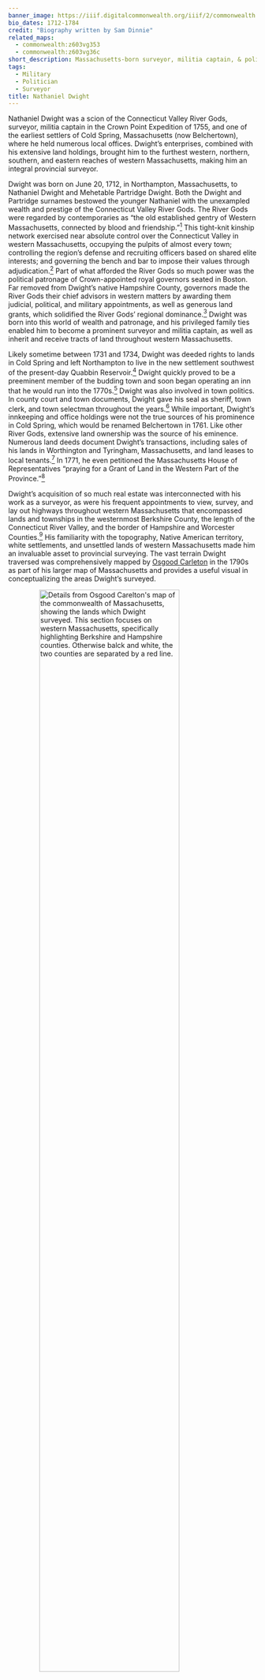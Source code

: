 ```yaml
---
banner_image: https://iiif.digitalcommonwealth.org/iiif/2/commonwealth:6108vt051/390,1555,3105,1377/pct:50/0/default.jpg
bio_dates: 1712-1784
credit: "Biography written by Sam Dinnie"
related_maps:
  - commonwealth:z603vg353
  - commonwealth:z603vg36c
short_description: Massachusetts-born surveyor, militia captain, & political leader
tags:
  - Military
  - Politician
  - Surveyor
title: Nathaniel Dwight
---
```


Nathaniel Dwight was a scion of the Connecticut Valley River Gods, surveyor, militia captain in the Crown Point Expedition of 1755, and one of the earliest settlers of Cold Spring, Massachusetts (now Belchertown), where he held numerous local offices. Dwight’s enterprises, combined with his extensive land holdings, brought him to the furthest western, northern, southern, and eastern reaches of western Massachusetts, making him an integral provincial surveyor. 

Dwight was born on June 20, 1712, in Northampton, Massachusetts, to Nathaniel Dwight and Mehetable Partridge Dwight. Both the Dwight and Partridge surnames bestowed the younger Nathaniel with the unexampled wealth and prestige of the Connecticut Valley River Gods. The River Gods were regarded by contemporaries as “the old established gentry of Western Massachusetts, connected by blood and friendship.”[^1] This tight-knit kinship network exercised near absolute control over the Connecticut Valley in western Massachusetts, occupying the pulpits of almost every town; controlling the region’s defense and recruiting officers based on shared elite interests; and governing the bench and bar to impose their values through adjudication.[^2] Part of what afforded the River Gods so much power was the political patronage of Crown-appointed royal governors seated in Boston. Far removed from Dwight’s native Hampshire County, governors made the River Gods their chief advisors in western matters by awarding them judicial, political, and military appointments, as well as generous land grants, which solidified the River Gods’ regional dominance.[^3] Dwight was born into this world of wealth and patronage, and his privileged family ties enabled him to become a prominent surveyor and militia captain, as well as inherit and receive tracts of land throughout western Massachusetts.

Likely sometime between 1731 and 1734, Dwight was deeded rights to lands in Cold Spring and left Northampton to live in the new settlement southwest of the present-day Quabbin Reservoir.[^4] Dwight quickly proved to be a preeminent member of the budding town and soon began operating an inn that he would run into the 1770s.[^5] Dwight was also involved in town politics. In county court and town documents, Dwight gave his seal as sheriff, town clerk, and town selectman throughout the years.[^6] While important, Dwight’s innkeeping and office holdings were not the true sources of his prominence in Cold Spring, which would be renamed Belchertown in 1761. Like other River Gods, extensive land ownership was the source of his eminence. Numerous land deeds document Dwight’s transactions, including sales of his lands in Worthington and Tyringham, Massachusetts, and land leases to local tenants.[^7] In 1771, he even petitioned the Massachusetts House of Representatives “praying for a Grant of Land in the Western Part of the Province.”[^8] 

Dwight’s acquisition of so much real estate was interconnected with his work as a surveyor, as were his frequent appointments to view, survey, and lay out highways throughout western Massachusetts that encompassed lands and townships in the westernmost Berkshire County, the length of the Connecticut River Valley, and the border of Hampshire and Worcester Counties.[^9] His familiarity with the topography, Native American territory, white settlements, and unsettled lands of western Massachusetts made him an invaluable asset to provincial surveying. The vast terrain Dwight traversed was comprehensively mapped by [Osgood Carleton](/people/osgood-carleton) in the 1790s as part of his larger map of Massachusetts and provides a useful visual in conceptualizing the areas Dwight’s surveyed.

<a href="/maps/commonwealth:z603vg353"><img src="https://iiif.digitalcommonwealth.org/iiif/2/commonwealth:6108vt04r/604,522,2760,2539/pct:50/0/default.jpg" alt="Details from Osgood Carelton&#39;s map of the commonwealth of Massachusetts, showing the lands which Dwight surveyed. This section focuses on western Massachusetts, specifically highlighting Berkshire and Hampshire counties. Otherwise balck and white, the two counties are separated by a red line." style="display: block;margin-left: auto;margin-right: auto;width: 75%;" title="Detail from Osgood Carleton&#39;s map of the commonwealth of Massachusetts, utilizing the extenisve surveying work done by Dwight"/></a>

Dwight’s first commission as a surveyor was from the Massachusetts House of Representatives in 1732. His surveying party traveled north to the present-day borders of western Massachusetts and New Hampshire along the Ashuelot and Miller Rivers, both of which join the mighty Connecticut. The survey mapped “A Plat containing two thousand three hundred and forty acres of Land. . . lying at a place called _Paquioag_ on _Miller_’s River.”[^10] In concert with another surveyor, Dwight also “platted” one of two new “Townships, each of the contents of six Miles square, situate[d] on each side of _Ashuelot River_ in the County of _Hampshire_,” thus pushing the boundaries of invasive white settlement farther north.[^11] Although not in the records of the Massachusetts House of Representatives, Dwight also surveyed and mapped the Berkshire County township of New Framingham (now Lanesborough, Massachusetts, which is just north of Pittsfield and close to the border of Massachusetts and New York) in 1761 and [Roads Town](https://www.shutesbury.org/sites/default/files/offices_committees/town_clerk/misc/1765%20Proprietors%20Shares%20Map.pdf) (now Shutesbury, Massachusetts, a town north of Belchertown and east of South Deerfield in present-day Franklin County) in 1765.[^12]

Dwight also learned the lay of the western Massachusetts land as a militia officer. In 1755, he marched with a regiment from Deerfield, Massachusetts, to the Champlain Valley in New York on the Crown Point Expedition during the French and Indian War (1754–1763). Dwight, apparently having no previous military experience, received a captaincy commission from Governor William Shirley. Shirley was well versed in the art of patronage and commissioned multiple River Gods to be officers in the war.[^13] Dwight kept a journal of his experience on the Crown Point Expedition, in which he detailed the dimensions of Fort William Henry, prompting some to speculate that Dwight designed and laid out the fort.[^14] The Crown Point Expedition seems to have marked the end of Dwight’s short-lived military career. Afterwards he petitioned the Massachusetts House of Representatives “praying for an Allowance of his Expences occasioned” by his “[taking] sick on his return Home after the Army was dismis’d.”[^15] 

Dwight’s captaincy, surveying experience, and recognizable surname likely secured him a 1762 commission from the Massachusetts House to “Survey the said” recently purchased “Townships and Tracts of Land,” as well as “the remaining unappropriated Lands of the Province, in the Counties of _Hampshire_ and _Berkshire_.”[^16] From this survey Dwight produced his map of the [_Province of the Massachusetts Bay. . ._](/maps/commonwealth:z603vg36c), which, as the extended title makes clear, delineates nine townships, covers 10,000 acres, and includes all unappropriated land in Hampshire and Berkshire Counties. Upon examination of Dwight’s survey, the House found that “some of the Towns interfere with former Grants of this Court” and appointed a committee to resolve the matter in 1763.[^17] The same committee was also tasked with considering a 1762 petition the Stockbridge Indians submitted to the House in response to the legislature deeding tribal land in Stockbridge to white settlers.[^18] Dwight’s survey had mapped the contested territory, and he did not designate the Stockbridge lands that the petitioning Native Americans had sovereign rights and claim to. Dwight’s survey and map thus facilitated the expansion of white settlement into the interior of Massachusetts that dispossessed and displaced the Stockbridge Indians and other Native peoples. Grant requests for the land Dwight surveyed abound the House of Representatives journals after 1762, and the issue was so pertinent that Dwight was appointed to a committee in 1770 “to make Enquiry and endeavor to find out all the unappropriated Lands belonging to this Province, lying either within the County of _Hampshire_ or _Berkshire_.”[^19]

Dwight continued his highway and survey work into the 1770s, during which time he remained in town government and in pursuit of land sales, purchases, and leases.[^20] He also proved to be a friend of the patriot cause and proponent of American Independence, unlike many of his kin.[^21] Dwight signed a declaration of support for the ad hoc Massachusetts Bay government in their resistance efforts against Great Britain and, as town clerk, recorded the unanimous town meeting vote to support the Continental Congress in declaring independence.[^22]  

After an accomplished career, Nathaniel Dwight died on March 30, 1784, in Belchertown. [An elaborate headstone](https://www.findagrave.com/memorial/30564848/nathaniel-dwight) stands as a monument to his memory in Belchertown’s South Cemetery, a fitting tribute in a town that still honors his local legacy. 

Banner image: detail from [Province of the Massachusetts Bay & pursuant to an order made by the great & Genl. Court of the province June 11th 1762](/maps/commonwealth:z603vg36c)

[^1]: Mary E. Dewey, ed., _Life and Letters of Catharine M. Sedgwick_ (New York: Harper and Brothers, 1871), 49. 

[^2]: Kevin M. Sweeney, “River Gods and Related Minor Deities: The Williams Family and the Connecticut River Valley, 1637–1790” (PhD dissertation, Yale University, 1986), 25–29; Kevin Sweeney, “Mansion People: Kinship, Class, and Architecture in Western Massachusetts in the Mid Eighteenth Century,” _Winterthur Portfolio_ 19, no. 4 (Winter 1984), 231–35.

[^3]: Robert J. Taylor, _Western Massachusetts in the Revolution_ (Providence, RI: Brown University Press, 1954), 24–5.

[^4]: Benjamin W. Dwight, _The History of the Descendants of John Dwight, of Dedham, Mass._ (New York: John F. Trow & Son, 1874), 1:445. The first settlers of Cold Spring arrived in 1731, and Dwight was among their numbers. A nineteenth-century descendant and genealogist of the Dwight family, however, contends that Dwight settled in 1734.

[^5]: “Hampshire County Court of General Sessions Records, 1728–1853,” (Hampshire Country Court Records, Massachusetts)

[^6]: “Hampshire County Court of General Sessions Records, 1728–1853,”

[^7]: Belchertown Historical Association, “Archival Holdings of the Belchertown Historical Association,” (Massachusetts, 2020).

[^8]: Malcolm Freiberg, ed. _Journals of the House of Representatives of Massachusetts_, 1771–1772 (Boston: Massachusetts Historical Society, 1979), 48:25.

[^9]: “Hampshire County Court of General Sessions Records, 1728–1853.”

[^10]: Stewart Mitchell, ed. _Journals of the House of Representatives of Massachusetts_, 1732–1734 (Boston: Massachusetts Historical Society, 1930), 11:359.

[^11]: Stewart Mitchell, ed. _Journals of the House of Representatives of Massachusetts_, 1732–1734 (Boston: Massachusetts Historical Society, 1930), 11:381.

[^12]: Plat of New Framingham (Lanesborough, Mass.), Surveyed by Nathaniel Dwight, 1761, Berkshire Historical Society Manuscript Collections, Berkshire Historical Society; Nathaniel Dwight, Map of Shutesbury Proprietors’ Shares, Historic Maps, Town of Shutesbury, MA, accessed February 8, 2023, https://www.shutesbury.org/Historic_Maps.

[^13]: John A. Schutz, _William Shirley: King’s Governor of Massachusetts_ (Chapel Hill, NC: University of North Carolina Press, 1961), 173–74.

[^14]: George Sheldon, _The Journal of Captain Nathaniel Dwight and Its Leadings_ (Boston: Alfred Mudge and Son, 1903), 4–5.

[^15]: Stewart Mitchell, ed. _Journals of the House of Representatives of Massachusetts_, 1755–1756 (Boston: Massachusetts Historical Society, 1958), 32:400.

[^16]: Malcolm Freiberg, ed. _Journals of the House of Representatives of Massachusetts_, 1762–1763 (Boston: Massachusetts Historical Society, 1969), 39:61.

[^17]: Malcolm Freiberg, ed. _Journals of the House of Representatives of Massachusetts_, 1762–1763 (Boston: Massachusetts Historical Society, 1969), 39:191.

[^18]: Ibid; Lion G. Miles, “The Red Man Dispossessed: The Williams Family and the Alienation of Indian Land in Stockbridge, Massachusetts, 1736–1818,” _The New England Quarterly_ 67, no. 1 (March 1994): 56.

[^19]: Malcolm Freiberg, ed. _Journals of the House of Representatives of Massachusetts_, 1769–1770 (Boston: Massachusetts Historical Society, 1977), 46: 136.

[^20]: “Hampshire County Court of General Sessions Records, 1728–1853,” Hampshire County Court Records; Belchertown Historical Association, “Archival Holdings of the Belchertown Historical Association.”

[^21]: Robert Middlekauff, _The Glorious Cause: The American Revolution, 1763–1789_ (New York: Oxford University Press, 1982), 252–54.

[^22]: Documents related to the Revolutionary War, Box 035A, Folders 26 and 27, Belchertown Historical Association, Belchertown, MA, http://stonehousemuseum.org/wp-content/uploads/2020/01/Archival-Holdings-List.pdf. 

### Bibliography

“Archival Holdings of the Belchertown Historical Association.” Belchertown Historical Association. Compiled 2004, Updated 2020, http://stonehousemuseum.org/wp-content/uploads/2020/01/Archival-Holdings-List.pdf. 

Belchertown Historical Association. “Archival Holdings of the Belchertown Historical Association.” Stone House Museum. Compiled 2004, updated 2020. Accessed 8 February 2023, http://stonehousemuseum.org/wp-content/uploads/2020/01/Archival-Holdings-List.pdf. 

Berkshire Historical Society Manuscript Collections. Berkshire Historical Society, Pittsfield, MA.

Dewey, Mary E., ed. Life and Letters of Catherine M. Sedgwick. New York: Harper and Brothers, 1871. 

Dwight, Benjamin W. The History of the Descendants of John Dwight, of Dedham, Mass. Vol. 1. New York: John F. Trow & Son, 1874.

Dwight, Nathaniel. Map of Shutesbury Proprietors’ Shares. Historic Maps, Town of Shutesbury, MA. Accessed 8 February, 2023, https://www.shutesbury.org/Historic_Maps.

Hampshire County Court of General Sessions Records, 1728–1853. Hampshire County Court Records. FamilySearch Center. Accessed 8 February 2023, https://www.familysearch.org/en/wiki/Hampshire_County,_Massachusetts_Genealogy#Court_Records. 

Journals of the House of Representatives of Massachusetts, 1732–1734. Vol. 11. Boston: Massachusetts Historical Society, 1930.

Journals of the House of Representatives of Massachusetts, 1755–1756. Vol. 32. Boston: Massachusetts Historical Society, 1958.

Journals of the House of Representatives of Massachusetts, 1762–1763. Vol. 39. Boston: Massachusetts Historical Society, 1969.

Journals of the House of Representatives of Massachusetts, 1769–1770. Vol. 46. Boston: Massachusetts Historical Society, 1977.

Journals of the House of Representatives of Massachusetts, 1771–1772. Vol. 48. Boston: Massachusetts Historical Society, 1979.

Letter from Dr. Elihu Ashley to Nathaniel Dwight, June 30, 1775. Memorial Hall Museum Online. Memorial Hall Museum, Pocumtuck Valley Memorial Association, Deerfield, Massachusetts.

Middlekauff, Robert. The Glorious Cause: The American Revolution, 1763–1789. New York: Oxford University Press, 1982.

Miles, Lion G. “The Red Man Dispossessed: The Williams Family and the Alienation of Indian Land in Stockbridge, Massachusetts, 1736–1818.” The New England Quarterly 67, no. 1 (March 1994): 46–76.

Schutz, John A. William Shirley: King’s Governor of Massachusetts. Chapel Hill, NC: University of North Carolina Press, 1961.

Sheldon, George. The Journal of Captain Nathaniel Dwight and Its Leadings. Boston: Alfred Mudge and Son, 1903.

Sweeney, Kevin M. “Mansion People: Kinship, Class, and Architecture in Western Massachusetts in the Mid Eighteenth Century.” Winterthur Portfolio 19, no. 4 (Winter 1984): 231–55.

____. “River Gods and Related Minor Deities: The Williams Family and the Connecticut River Valley, 1637–1790.” PhD diss., Yale University, 1986.
Taylor, Robert J. Western Massachusetts in the Revolution. Providence, RI: Brown University 
Press, 1954.
Trumbull, James Russell. History of Northampton, Massachusetts. Vol. 2. Northampton, MA: 
Gazette Printing, 1902.

***
